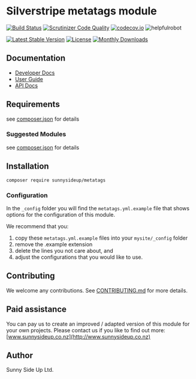# Silverstripe metatags module
[![Build Status](https://travis-ci.org/sunnysideup/silverstripe-metatags.svg?branch=master)](https://travis-ci.org/sunnysideup/silverstripe-metatags)
[![Scrutinizer Code Quality](https://scrutinizer-ci.com/g/sunnysideup/silverstripe-metatags/badges/quality-score.png?b=master)](https://scrutinizer-ci.com/g/sunnysideup/silverstripe-metatags/?branch=master)
[![codecov.io](https://codecov.io/github/sunnysideup/silverstripe-metatags/coverage.svg?branch=master)](https://codecov.io/github/sunnysideup/silverstripe-metatags?branch=master)
![helpfulrobot](https://helpfulrobot.io/sunnysideup/metatags/badge)

[![Latest Stable Version](https://poser.pugx.org/sunnysideup/metatags/version)](https://packagist.org/packages/sunnysideup/metatags)
[![License](https://poser.pugx.org/sunnysideup/metatags/license)](https://packagist.org/packages/sunnysideup/metatags)
[![Monthly Downloads](https://poser.pugx.org/sunnysideup/metatags/d/monthly)](https://packagist.org/packages/sunnysideup/metatags)


## Documentation



 * [Developer Docs](docs/en/INDEX.md)
 * [User Guide](docs/en/userguide.md)
 * [API Docs](http://docs.ssmods.com/sunnysideup/metatags/classes.xhtml)

## Requirements



see [composer.json](composer.json) for details

### Suggested Modules



see [composer.json](composer.json) for details


## Installation


```
composer require sunnysideup/metatags
```

### Configuration



In the `_config` folder you will find the `metatags.yml.example`
file that shows options for the configuration of this module.

We recommend that you:

  1. copy these `metatags.yml.example` files into your
`mysite/_config` folder
  2. remove the .example extension
  3. delete the lines you not care about, and
  4. adjust the configurations that you would like to use.


## Contributing



We welcome any contributions. See [CONTRIBUTING.md](CONTRIBUTING.md) for more details.

## Paid assistance



You can pay us to create an improved / adapted version of this module for your own projects.  Please contact us if you like to find out more: [www.sunnysideup.co.nz](http://www.sunnysideup.co.nz)

## Author



Sunny Side Up Ltd.
